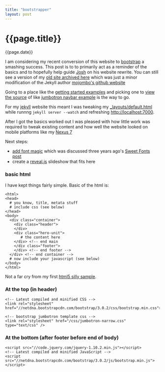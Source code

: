 ```yaml
---
title: "bootstrapper"
layout: post
---
```

# {{page.title}}
 
<p class='#meta'>{{page.date}}</p>

I am considering my recent conversion of this website to [bootstrap](http://getbootstrap.com/) a smashing success.  This post is to to primarily act as a reminder of the basics and to hopefully help guide [Josh](http://josh.broderson.org) on his website rewrite.  You can still see a version of my [old site archived here](/random/trying_out_jekyll.html) which was just a minor modification of the Jekyll author [mojombo's github website](http://tom.preston-werner.com/)

Going to a place like the [getting started examples](http://getbootstrap.com/getting-started/#examples) and picking one to [view the source](view-source:http://getbootstrap.com/examples/navbar-static-top/) of like [jumbotron navbar example](http://getbootstrap.com/examples/navbar-static-top/) is the way to go.

For my [jekyll](http://jekyllrb.com/) website this meant I was tweaking my [_layouts/default.html](https://github.com/dayne/dayne.github.com/blob/master/_layouts/default.html) while runnng ```jekyll server --watch``` and refreshing [http://localhost:7000](http://localhost:7000).

After I got the basics worked out I was pleased with how little work was required to tweak existing content and how well the website looked on mobile platforms like my [Nexus 7](http://www.google.com/nexus/7/)

Next steps:

* [add font magic](/random/font_import_test.html) which was discussed three years ago's [Sweet Fonts post](/2010/11/13/fonts.html)
* create a [reveal.js](http://lab.hakim.se/reveal-js/#/) slideshow that fits here

### basic html

I have kept things fairly simple. Basic of the html is:

    <html>
    <head>
      # you know, title, metata stuff 
      # include css (see below)
    </head>
    <body>
      <div class="container">
        <div class="header">
        </div>
        <div class="hero-unit">
           # the content here
        </div> <!-- end main
        </div class="footer">
        </div> <!-- end footer -->
      </div> <!-- end container -->
      # now include your javascript (see below)
    </body>
    </html>

Not a far cry from my first [html5 silly sample](http://dayne.broderson.org/random/html5-silly-sample.txt).

### At the top (in header)

    <!-- Latest compiled and minified CSS -->
    <link rel="stylesheet" href="//netdna.bootstrapcdn.com/bootstrap/3.0.2/css/bootstrap.min.css">
    
    <!-- bootstrap jumbotron template css -->
    <link rel="stylesheet" href="/css/jumbotron-narrow.css" type="text/css" />

### At the bottom (after footer before end of body)

    <script src="//code.jquery.com/jquery-1.10.2.min.js"></script>
    <!-- Latest compiled and minified JavaScript -->
    <script src="//netdna.bootstrapcdn.com/bootstrap/3.0.2/js/bootstrap.min.js"></script>
